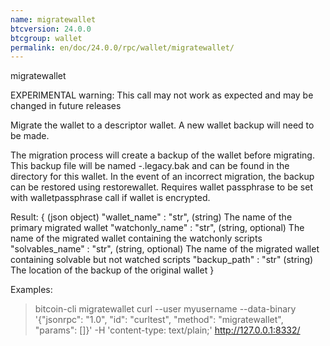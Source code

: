 ```yaml
---
name: migratewallet
btcversion: 24.0.0
btcgroup: wallet
permalink: en/doc/24.0.0/rpc/wallet/migratewallet/
---
```


migratewallet

EXPERIMENTAL warning: This call may not work as expected and may be changed in future releases

Migrate the wallet to a descriptor wallet.
A new wallet backup will need to be made.

The migration process will create a backup of the wallet before migrating. This backup
file will be named <wallet name>-<timestamp>.legacy.bak and can be found in the directory
for this wallet. In the event of an incorrect migration, the backup can be restored using restorewallet.
Requires wallet passphrase to be set with walletpassphrase call if wallet is encrypted.

Result:
{                              (json object)
  "wallet_name" : "str",       (string) The name of the primary migrated wallet
  "watchonly_name" : "str",    (string, optional) The name of the migrated wallet containing the watchonly scripts
  "solvables_name" : "str",    (string, optional) The name of the migrated wallet containing solvable but not watched scripts
  "backup_path" : "str"        (string) The location of the backup of the original wallet
}

Examples:
> bitcoin-cli migratewallet 
> curl --user myusername --data-binary '{"jsonrpc": "1.0", "id": "curltest", "method": "migratewallet", "params": []}' -H 'content-type: text/plain;' http://127.0.0.1:8332/


